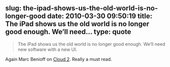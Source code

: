 slug: the-ipad-shows-us-the-old-world-is-no-longer-good
date: 2010-03-30 09:50:19
title: The iPad shows us the old world is no longer good enough. We’ll need...
type: quote
---

> The iPad shows us the old world is no longer good enough. We’ll need new software with a new UI.

Again Marc Benioff on [Cloud 2](http://techcrunch.com/2010/03/29/ipad-cloud-2/). Really a must read.
